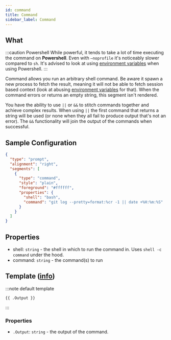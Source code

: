 ```yaml
---
id: command
title: Command
sidebar_label: Command
---
```


## What

:::caution Powershell
While powerful, it tends to take a lot of time executing the command on **Powershell**.
Even with `–noprofile` it's noticeably slower compared to `sh`. It's advised to look at using
[environment variables][env] when using Powershell.
:::

Command allows you run an arbitrary shell command. Be aware it spawn a new process to fetch the result, meaning
it will not be able to fetch session based context (look at abusing [environment variables][env] for that).
When the command errors or returns an empty string, this segment isn't rendered.

You have the ability to use `||` or `&&` to stitch commands together and achieve complex results. When using `||`
the first command that returns a string will be used (or none when they all fail to produce output that's not an
error). The `&&` functionality will join the output of the commands when successful.

## Sample Configuration

```json
{
  "type": "prompt",
  "alignment": "right",
  "segments": [
    {
      "type": "command",
      "style": "plain",
      "foreground": "#ffffff",
      "properties": {
        "shell": "bash",
        "command": "git log --pretty=format:%cr -1 || date +%H:%m:%S"
      }
    }
  ]
}
```

## Properties

- shell: `string` - the shell in which to run the command in. Uses `shell -c command` under the hood.
- command: `string` - the command(s) to run

## Template ([info][templates])

:::note default template

``` template
{{ .Output }}
```

:::

### Properties

- `.Output`: `string` - the output of the command.

[env]: /docs/environment
[templates]: /docs/config-templates
